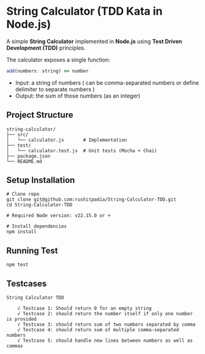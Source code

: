 # String Calculator (TDD Kata in Node.js)

A simple **String Calculator** implemented in **Node.js** using **Test Driven Development (TDD)** principles.  

The calculator exposes a single function:  

```js
add(numbers: string) => number
```
* Input: a string of numbers ( can be comma-separated numbers or define delimiter to separate numbers )
* Output: the sum of those numbers (as an integer)


## Project Structure
```
string-calculator/
├── src/
│   └── calculator.js       # Implementation
├── test/
│   └── calculator.test.js  # Unit tests (Mocha + Chai)
├── package.json
└── README.md
```

## Setup Installation
```
# Clone repo
git clone git@github.com:rushitpadia/String-Calculator-TDD.git
cd String-Calculator-TDD

# Required Node version: v22.15.0 or +

# Install dependencies
npm install
```

## Running Test
```
npm test
```

## Testcases
```
String Calculator TDD

    √ Testcase 1: Should return 0 for an empty string
    √ Testcase 2: should return the number itself if only one number is provided
    √ Testcase 3: should return sum of two numbers separated by comma
    √ Testcase 4: should return sum of multiple comma-separated numbers
    √ Testcase 5: should handle new lines between numbers as well as commas
```